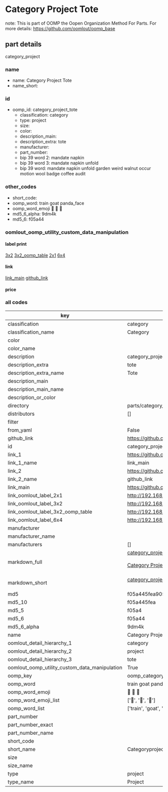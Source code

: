 # Category Project Tote  

note: This is part of OOMP the Oopen Organization Method For Parts. For more details: https://github.com/oomlout/oomp_base

##  part details



category_project

### name
* name: Category Project Tote
* name_short: 
### id
* oomp_id: category_project_tote
  * classification: category
  * type: project
  * size: 
  * color: 
  * description_main: 
  * description_extra: tote
  * manufacturer: 
  * part_number: 
  * bip 39 word 2: mandate napkin
  * bip 39 word 3: mandate napkin unfold
  * bip 39 word: mandate napkin unfold garden weird walnut occur motion wool badge coffee audit

### other_codes
* short_code: 
* oomp_word: train goat panda_face
* oomp_word_emoji :train: :goat: :panda_face:
* md5_6_alpha: 9dm4k
* md5_6: f05a44






### oomlout_oomp_utility_custom_data_manipulation
#### label print
[3x2](http://192.168.1.245:1112/?label=oomp%209dm4k)
[3x2_oomp_table](http://192.168.1.107:1112/?label=oomp%209dm4k)
[2x1](http://192.168.1.242:1112/?label=oomp%209dm4k)
[6x4](http://192.168.1.55:1112/?label=oomp%209dm4k)    

#### link

[link_main](https://github.com/oomlout/oomlout_oomp_current_version_messy/tree/main/parts/category_project_tote) [github_link](https://github.com/oomlout/oomlout_oomp_part_src/tree/main/parts/category_project_tote)                             

#### price







### all codes 
| key | value |  
| --- | --- |  
| classification | category |  
| classification_name | Category |  
| color |  |  
| color_name |  |  
| description | category_project |  
| description_extra | tote |  
| description_extra_name | Tote |  
| description_main |  |  
| description_main_name |  |  
| description_or_color |   |  
| directory | parts/category_project_tote |  
| distributors | [] |  
| filter |  |  
| from_yaml | False |  
| github_link | https://github.com/oomlout/oomlout_oomp_part_src/tree/main/parts/category_project_tote |  
| id | category_project_tote |  
| link_1 | https://github.com/oomlout/oomlout_oomp_current_version_messy/tree/main/parts/category_project_tote |  
| link_1_name | link_main |  
| link_2 | https://github.com/oomlout/oomlout_oomp_part_src/tree/main/parts/category_project_tote |  
| link_2_name | github_link |  
| link_main | https://github.com/oomlout/oomlout_oomp_current_version_messy/tree/main/parts/category_project_tote |  
| link_oomlout_label_2x1 | http://192.168.1.242:1112/?label=oomp%209dm4k |  
| link_oomlout_label_3x2 | http://192.168.1.245:1112/?label=oomp%209dm4k |  
| link_oomlout_label_3x2_oomp_table | http://192.168.1.107:1112/?label=oomp%209dm4k |  
| link_oomlout_label_6x4 | http://192.168.1.55:1112/?label=oomp%209dm4k |  
| manufacturer |  |  
| manufacturer_name |  |  
| manufacturers | [] |  
| markdown_full | [category_project_tote](https://github.com/oomlout/oomlout_oomp_current_version_messy/tree/main/parts/category_project_tote)<br>[](https://github.com/oomlout/oomlout_oomp_current_version_messy/tree/main/parts/category_project_tote)<br>[Category Project Tote](https://github.com/oomlout/oomlout_oomp_current_version_messy/tree/main/parts/category_project_tote)<br><br> |  
| markdown_short | [category_project_tote](https://github.com/oomlout/oomlout_oomp_current_version_messy/tree/main/parts/category_project_tote)<br><br> |  
| md5 | f05a445fea90531bdb7c95fbda64bc38 |  
| md5_10 | f05a445fea |  
| md5_5 | f05a4 |  
| md5_6 | f05a44 |  
| md5_6_alpha | 9dm4k |  
| name | Category Project Tote |  
| oomlout_detail_hierarchy_1 | category |  
| oomlout_detail_hierarchy_2 | project |  
| oomlout_detail_hierarchy_3 | tote |  
| oomlout_oomp_utility_custom_data_manipulation | True |  
| oomp_key | oomp_category_project_tote |  
| oomp_word | train goat panda_face |  
| oomp_word_emoji | :train: :goat: :panda_face: |  
| oomp_word_emoji_list | [':train:', ':goat:', ':panda_face:'] |  
| oomp_word_list | ['train', 'goat', 'panda_face'] |  
| part_number |  |  
| part_number_exact |  |  
| part_number_name |  |  
| short_code |  |  
| short_name | Categoryproject |  
| size |  |  
| size_name |  |  
| type | project |  
| type_name | Project |  
